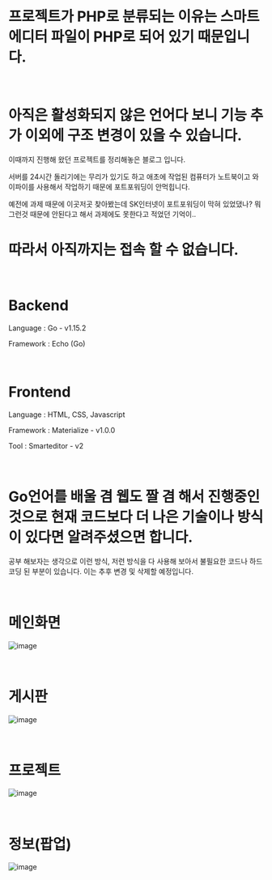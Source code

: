 # 프로젝트가 PHP로 분류되는 이유는 스마트 에디터 파일이 PHP로 되어 있기 때문입니다.
<br>

# 아직은 활성화되지 않은 언어다 보니 기능 추가 이외에 구조 변경이 있을 수 있습니다.

이때까지 진행해 왔던 프로젝트를 정리해놓은 블로그 입니다.

서버를 24시간 돌리기에는 무리가 있기도 하고 애초에 작업된 컴퓨터가 노트북이고 와이파이를 사용해서 작업하기 때문에 포트포워딩이 안먹힙니다.

예전에 과제 때문에 이곳저곳 찾아봤는데 SK인터넷이 포트포워딩이 막혀 있었댔나? 뭐 그런것 때문에 안된다고 해서 과제에도 못한다고 적었던 기억이..
<br>

# 따라서 아직까지는 접속 할 수 없습니다.
<br>

# Backend
Language : Go - v1.15.2

Framework : Echo (Go)
<br>

<br>

# Frontend
Language : HTML, CSS, Javascript

Framework : Materialize - v1.0.0

Tool : Smarteditor - v2
<br>

<br>

# Go언어를 배울 겸 웹도 짤 겸 해서 진행중인 것으로 현재 코드보다 더 나은 기술이나 방식이 있다면 알려주셨으면 합니다.
공부 해보자는 생각으로 이런 방식, 저런 방식을 다 사용해 보아서 불필요한 코드나 하드코딩 된 부분이 있습니다. 이는 추후 변경 및 삭제할 예정입니다.
<br>

<br>

# 메인화면
![image](https://user-images.githubusercontent.com/48707324/94990580-2783c300-05b8-11eb-95d0-be515c788f4f.png)
<br>

<br>

# 게시판
![image](https://user-images.githubusercontent.com/48707324/94990653-ca3c4180-05b8-11eb-9fbf-f9e500f69f40.png)
<br>

<br>

# 프로젝트
![image](https://user-images.githubusercontent.com/48707324/94990992-0c668280-05bb-11eb-84bb-d219fc243f72.png)
<br>

<br>

# 정보(팝업)
![image](https://user-images.githubusercontent.com/48707324/94991342-7718bd80-05bd-11eb-9de8-df829601654f.png)
